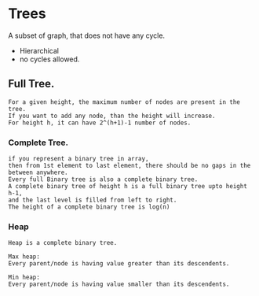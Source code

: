 # Trees
A subset of graph, that does not have any cycle.
- Hierarchical
- no cycles allowed.

## Full Tree.
```
For a given height, the maximum number of nodes are present in the tree.
If you want to add any node, than the height will increase.
For height h, it can have 2^(h+1)-1 number of nodes.
```

###  Complete Tree.
```
if you represent a binary tree in array,
then from 1st element to last element, there should be no gaps in the between anywhere.
Every full Binary tree is also a complete binary tree.
A complete binary tree of height h is a full binary tree upto height h-1,
and the last level is filled from left to right.
The height of a complete binary tree is log(n)
```

### Heap
```
Heap is a complete binary tree.

Max heap:
Every parent/node is having value greater than its descendents.

Min heap:
Every parent/node is having value smaller than its descendents.
```
